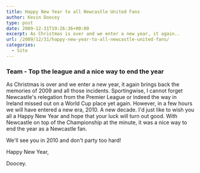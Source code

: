 ```yaml
---
title: Happy New Year to all Newcastle United Fans
author: Kevin Doocey
type: post
date: 2009-12-31T19:26:36+00:00
excerpt: As Christmas is over and we enter a new year, it again..
url: /2009/12/31/happy-new-year-to-all-newcastle-united-fans/
categories:
  - Site
---
```


### Team - Top the league and a nice way to end the year

As Christmas is over and we enter a new year, it again brings back the memories of 2009 and all those incidents. Sportingwise, I cannot forget Newcastle's relegation from the Premier League or indeed the way in Ireland missed out on a World Cup place yet again. However, in a few hours we will have entered a new era, 2010. A new decade. I'd just like to wish you all a Happy New Year and hope that your luck will turn out good. With Newcastle on top of the Championship at the minute, it was a nice way to end the year as a Newcastle fan.

We'll see you in 2010 and don't party too hard!

Happy New Year,

Doocey.
